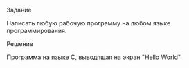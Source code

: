 Задание

Написать любую рабочую программу на любом языке программирования.

Решение

Программа на языке С, выводящая на экран "Hello World".
